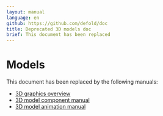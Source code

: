```yaml
---
layout: manual
language: en
github: https://github.com/defold/doc
title: Deprecated 3D models doc
brief: This document has been replaced
---
```


# Models

This document has been replaced by the following manuals:

* [3D graphics overview](/manuals/3dgraphics)
* [3D model component manual](/manuals/model)
* [3D model animation manual](/manuals/model-animation)
